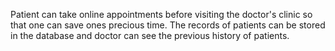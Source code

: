 Patient can take online appointments before visiting the doctor's clinic so that one can save ones precious time. The records of patients can be stored in the database and doctor can see the previous history of patients.